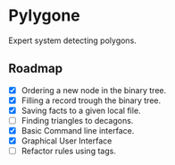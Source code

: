 # Pylygone

Expert system detecting polygons.

## Roadmap
- [X] Ordering a new node in the binary tree.
- [X] Filling a record trough the binary tree.
- [X] Saving facts to a given local file.
- [ ] Finding triangles to decagons.
- [X] Basic Command line interface.
- [X] Graphical User Interface
- [ ] Refactor rules using tags.
